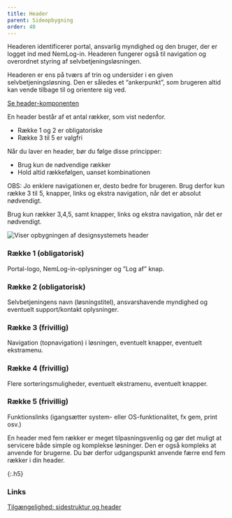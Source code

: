 ```yaml
---
title: Header
parent: Sideopbygning
order: 40
---
```


Headeren identificerer portal, ansvarlig myndighed og den bruger, der er logget ind med NemLog-in. Headeren fungerer også til navigation og overordnet styring af selvbetjeningsløsningen.

Headeren er ens på tværs af trin og undersider i en given selvbetjeningsløsning. Den er således et “ankerpunkt”, som brugeren altid kan vende tilbage til og orientere sig ved.

<a href="/komponenter/headers/">Se header-komponenten</a>

En header består af et antal rækker, som vist nedenfor.

- Række 1 og 2 er obligatoriske
- Række 3 til 5 er valgfri

Når du laver en header, bør du følge disse principper:

- Brug kun de nødvendige rækker
- Hold altid rækkefølgen, uanset kombinationen

OBS: Jo enklere navigationen er, desto bedre for brugeren.
Brug derfor kun række 3 til 5, knapper, links og ekstra navigation, når det er absolut nødvendigt.

Brug kun rækker 3,4,5, samt knapper, links og ekstra navigation, når det er nødvendigt.

<div><img src="{{ site.baseurl }}/assets/img/descriptionimages/header-opbygning.png" alt="Viser opbygningen af designsystemets header" /></div>

<h3 class="h5">Række 1 (obligatorisk)</h3>

Portal-logo, NemLog-in-oplysninger og ”Log af” knap.

<h3 class="h5">Række 2 (obligatorisk)</h3>

Selvbetjeningens navn (løsningstitel), ansvarshavende myndighed og eventuelt support/kontakt oplysninger.

<h3 class="h5">Række 3 (frivillig)</h3>

Navigation (topnavigation) i løsningen, eventuelt knapper, eventuelt ekstramenu.

<h3 class="h5">Række 4 (frivillig)</h3>

Flere sorteringsmuligheder, eventuelt ekstramenu, eventuelt knapper.

<h3 class="h5">Række 5 (frivillig)</h3>

Funktionslinks (igangsætter system- eller OS-funktionalitet, fx gem, print osv.)

En header med fem rækker er meget tilpasningsvenlig og gør det muligt at servicere både simple og komplekse løsninger. Den er også kompleks at anvende for brugerne. Du bør derfor udgangspunkt anvende færre end fem rækker i din header.

{:.h5}
### Links
<a href="https://www.w3.org/WAI/tutorials/page-structure/headings/#main-heading-after-navigation" class="icon-link">Tilgængelighed: sidestruktur og header<svg class="icon-svg" focusable="false" aria-hidden="true"><use xlink:href="#open-in-new"></use></svg></a>

